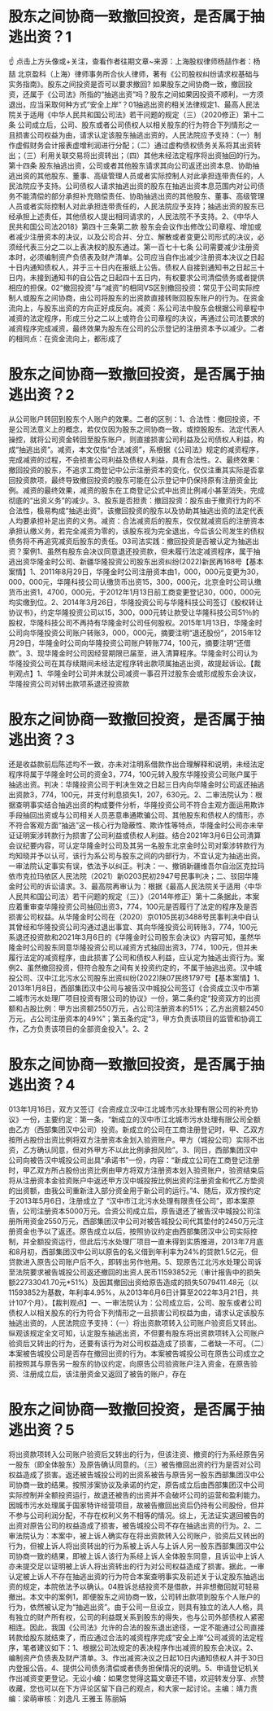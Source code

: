 # 股东之间协商一致撤回投资，是否属于抽逃出资？1

☝ 点击上方头像或+关注，查看作者往期文章~来源：上海股权律师杨喆作者：杨喆 北京盈科（上海）律师事务所合伙人律师，著有《公司股权纠纷请求权基础与实务指南》。股东之间投资是否可以要求撤回? 如果股东之间协商一致，撤回投资，还属于《公司法》所指的“抽逃出资”吗？股东之间如果因投资不顺利，一方须退出，应当采取何种方式“安全上岸”？01抽逃出资的相关法律规定1、最高人民法院关于适用《中华人民共和国公司法》若干问题的规定（三）（2020修正）第十二条 公司成立后，公司、股东或者公司债权人以相关股东的行为符合下列情形之一且损害公司权益为由，请求认定该股东抽逃出资的，人民法院应予支持：（一）制作虚假财务会计报表虚增利润进行分配；（二）通过虚构债权债务关系将其出资转出；（三）利用关联交易将出资转出；（四）其他未经法定程序将出资抽回的行为。第十四条 股东抽逃出资，公司或者其他股东请求其向公司返还出资本息、协助抽逃出资的其他股东、董事、高级管理人员或者实际控制人对此承担连带责任的，人民法院应予支持。公司债权人请求抽逃出资的股东在抽逃出资本息范围内对公司债务不能清偿的部分承担补充赔偿责任、协助抽逃出资的其他股东、董事、高级管理人员或者实际控制人对此承担连带责任的，人民法院应予支持；抽逃出资的股东已经承担上述责任，其他债权人提出相同请求的，人民法院不予支持。2、《中华人民共和国公司法2018》第四十三条第二款 股东会会议作出修改公司章程、增加或者减少注册资本的决议，以及公司合并、分立、解散或者变更公司形式的决议，必须经代表三分之二以上表决权的股东通过。第一百七十七条 公司需要减少注册资本时，必须编制资产负债表及财产清单。公司应当自作出减少注册资本决议之日起十日内通知债权人，并于三十日内在报纸上公告。债权人自接到通知书之日起三十日内，未接到通知书的自公告之日起四十五日内，有权要求公司清偿债务或者提供相应的担保。02“撤回投资”与“减资”的相同VS区别撤回投资：常见于公司实际控制人或股东之间协商，由公司将股东的出资款直接转账回股东账户的行为。在资金流向上，与股东出资的方向正好成反向。减资：系公司法中股东会根据公司章程中减资的法定程序，形成三分之二以上或符合公司章程的决议，再通过公司法要求的减资程序完成减资，最终效果为股东在公司的公示登记的注册资本予以减少。二者的相同点：在资金流向上，都形成了

# 股东之间协商一致撤回投资，是否属于抽逃出资？2

从公司账户转回到股东个人账户的效果。二者的区别：1、合法性：撤回投资，不是公司法意义上的概念，若仅仅因为股东之间协商一致，或控股股东、法定代表人操控，就将公司资金转回至股东账户，则直接损害公司利益及公司债权人利益，构成“抽逃出资”。减资，本文仅指“合法减资”，系根据《公司法》规定的减资程序， 完成减资的过程，不会损害公司利益及债权人利益，具有合法性。2、最终效果：撤回投资的股东，不追求工商登记中公示注册资本的变化，仅仅注重其实际是否拿回投资款项，最终导致撤回投资的股东可能在公示登记中仍保持原有注册资金比例。减资的最终效果，减资的股东在工商登记公式中出资比例减小甚至消失，完成彻底的“出资义务”的减少。3、股东是否担责：撤回投资：股东由于撤资行为的不合法性，极易构成“抽逃出资”，该撤回投资的股东以及协助其抽逃出资的法定代表人均要承担补足出资的义务。减资：合法减资后的股东，仅仅就减资后的注册资本承担认缴义务，若完全减资为零的，该股东视为完全退出，今后该公司发生的债权债务将不再追究减资后股东的责任。03司法实践：撤回投资是否被认定为抽逃出资？案例1、虽然有股东会决议同意退还投资款，但未履行法定减资程序，属于抽逃出资华隆金时公司、新疆华隆投资公司股东出资纠纷(2022)新民再168号【基本案情】1、2011年8月29日，华隆金时公司注册资本由1，000，000元变更为30，000，000元，华隆科技公司认缴货币出资15，300，000元，北京金时公司认缴货币出资1，4700，000元，于2012年1月13日前工商变更登记30，000，000元均实缴到位。2、2014年3月26日，华隆投资公司与华隆科技公司签订《股权转让协议书》，约定华隆投资公司以15，300，000元转让款受让华隆科技公司51％的股权，华隆科技公司不再持有华隆金时公司任何股权。2015年1月13日，华隆金时公司向华隆投资公司账户转账3，000，000元，摘要注明“退还股份”，2015年12月29日，华隆金时公司向华隆投资公司账户转账774，100元，摘要注明“还借款”。3、现华隆金时公司因经营期限已届至，进入清算程序。华隆金时公司认为华隆投资公司在其存续期间未经法定程序转出款项属抽逃出资，故提起诉讼。【裁判观点】1、华隆金时公司并未就公司减资一事召开过股东会或形成股东会决议，华隆投资公司对转出款项系退还投资款

# 股东之间协商一致撤回投资，是否属于抽逃出资？3

还是收益款前后陈述均不一致，亦未对注明系借款作出合理解释和说明，未经法定程序将属于华隆金时公司的资金3，774，100元转入股东华隆投资公司账户属于抽逃出资。判决：华隆投资公司于判决生效之日起三日内向华隆金时公司返还抽逃出资款3，774，100元，并支付利息损失1，207，630元。2、二审法院认为：根据查明事实结合抽逃出资的构成要件分析，华隆投资公司不符合主观方面运用欺诈手段抽回出资或与公司相关人员恶意串通欺骗公司、其他股东和债权人的情形，亦不符合客观方面“抽逃”这一核心行为隐蔽性、欺诈性等特点，华隆金时公司亦未举证证明案涉转款行为损害了公司利益或债权人利益。结合2021年3月6日公司清算会议纪要内容，可认定华隆金时公司及其另一名股东北京金时公司对案涉转款行为均知晓并予以认可，该行为系公司与股东之间的内部行为，不宜认定为抽逃出资。一审法院认定事实有误，依法予以纠正。判决：一、撤销新疆维吾尔自治区克拉玛依市克拉玛依区人民法院（2021）新0203民初2947号民事判决；二、驳回华隆金时公司的诉讼请求。3、最高院再审认为：根据《最高人民法院关于适用〈中华人民共和国公司法〉若干问题的规定（三）》（2014年修正）第十二条据此，本案应着重审查华隆投资公司抽回出资3，774，100元是否履行了法定的程序及是否损害公司权益。从华隆金时公司在（2020）京0105民初3488号民事判决中自认其曾经和华隆投资公司沟通过退出事宜、其向华隆投资公司转账3，774，100元系退还投资款和2021年3月6日的《华隆金时公司股东会决议》内容可知，虽然华隆金时公司股东同意华隆投资公司以减资方式抽回出资3，774，100元，但并未履行法定的减资程序，由此损害了公司和债权人利益，应认定为抽逃出资行为。案例2、虽然撤回投资，但符合股东之间有关投资约定的，不属于抽逃出资。汉中城投公司、汉中江北污水公司股东出资纠纷(2022)陕07民终1797号【基本案情】1、2013年1月8日，西部集团汉中公司与被告汉中城投公司签订《合资成立汉中市第二城市污水处理厂项目投资有限公司的协议》一份，第二条约定“投资双方的出资额和占股比例：甲方出资额2550万元，占公司注册资本的51%；乙方出资额2450万元，占公司注册资本的49%”；第五条约定“3，甲方负责该项目的监管和协调工作，乙方负责该项目的全部资金投入”。2、2

# 股东之间协商一致撤回投资，是否属于抽逃出资？4

013年1月16日，双方又签订《合资成立汉中江北城市污水处理有限公司的补充协议》一份，主要约定：第一条，“新成立的汉中市江北城市污水处理有限公司全额由乙方（西部集团汉中公司）投资。新成立的公司在工商注册登记时，甲、乙双方按所占股份出资比例将双方注册资本金划入验资账户。甲方（城投公司）实际不出资，乙方确认同意，但对外甲方不以此比例承担风险”。3、同日，西部集团汉中公司向被告汉中城投公司出具“承诺书”一份，内容：“新成立公司在工商登记注册时，甲乙双方所占股份出资比例由甲方将双方注册资本划入验资账户，验资结束后将从注册资本金验资账户中返还甲方汉中城投按比例出资的注册资金和代乙方垫资的出资额，由我公司重新注入部分资金用于新公司的运行。”4、随后，双方按约定于2013年5月6日，注册成立了 “汉中市江北污水处理有限责任公司”，即本案原告，公司注册资本5000万元。合资公司成立后，原告退还了被告汉中城投公司注册所用资金2550万元，西部集团汉中公司对被告城投公司代其垫付的2450万元注册资金也予以了返还。原告成立以后，按照协议约定由西部集团汉中公司实际控制，并全额投资运行，但此后污水处理厂项目一直未得到实质推进，2013年7月底和8月初，西部集团汉中公司以原告的名义借到年利率为24%的贷款1.5亿元，但贷款进入原告公司账户后不久，即转出另作他用。5、现原告江北污水处理公司诉至法院要求被告城投公司返还撤回的出资人民币11593852元（审计报告中的损失额22733041.70元*51%）及因其撤回出资给原告造成的损失5079411.48元（以11593852为基数，年利率4.95%，从2013年6月6日计算至2022年3月21日，共计107个月）。【裁判观点】一、一审法院认为：公司成立后，公司、股东或者公司债权人以相关股东的行为符合下列情形之一且损害公司权益为由，请求认定该股东抽逃出资的，人民法院应予支持：（一）将出资款项转入公司账户验资后又转出。纵观该规定全文可知，认定股东抽逃出资，不但要有股东将出资款项转入公司账户验资后又转出的行为，还要有该行为对公司权益造成了损害，二者缺一不可。（二）本案被告城投公司是否存在撤回出资的行为。本案被告城投公司在原告公司成立之前按照其与原告另一股东的协议约定，向原告公司验资账户注入资金，在原告验资、注册成立后，该注册资金又返回了被告的账户，存在

# 股东之间协商一致撤回投资，是否属于抽逃出资？5

将出资款项转入公司账户验资后又转出的行为，但该注资、撤资的行为系经原告另一股东（即全体股东）及原告确认同意的。（三）被告撤回出资的行为是否对公司权益造成了损害。返还被告城投公司的出资系被告与原告另一股东西部集团汉中公司协商一致的结果。按照涉案协议及承诺的约定，原告成立后由西部集团汉中公司实际控制并全额投资运行，故退还被告的出资并不会破坏公司的运营和盈利能力。因城市污水处理属于国家特许经营项目，故被告撤回出资后仍持有公司股份，但并不参与公司利润分配，不存在权利义务不相等的情况。综上，无法证实退回被告的出资对原告公司的权益造成了损害，被告城投公司不存在抽逃出资的行为。2、二审法院认为：本案中，被上诉人确实存在将出资款转入公司账户，验资后又转出的行为，但被上诉人将出资转出的行为系被上诉人与上诉人另一股东西部集团汉中公司协商一致的结果，即被上诉人该行为系经上诉人全体股东同意，且诉讼中上诉人亦未提交足以证明被上诉人将出资转出的行为对公司权益造成了损害。据此，一审认定被上诉人不存在抽逃出资的行为符合本案查明事实及前述关于认定股东抽逃出资的规定，本院依法予以确认。04胜诉总结投资不是借款，并非想撤回就可轻易撤出。本文中的案例1，即便股东之间协商一致，公司转出款项到股东个人账户的行为，依然被认定为“抽逃出资”。由于公司一旦设立，则具有独立的法人人格，具有独立的财产所有权，公司的利益既关系到股东的得失，也与公司外部债权人紧密相连。因此，我国《公司法》允许的合法的股东退出途径，一定不能通过公司直接转款给股东就结束了，而应通过合法的减资程序完成“安全上岸”公司减资的法定程序，笔者建议如下：1、根据公司法规定的表决程序作出减资的股东会决议。2、编制资产负债表及财产清单。3、作出减资决议之日起10日内通知债权人并于30日内登报公告。4、提供公司债务清偿或者债务担保情况的说明。5、申请登记机关作出减资变更登记。无讼小编：如果您觉得这篇文章还不错，欢迎转发分享、点赞收藏，您也可以在下方评论区留下自己的观点，和大家一起讨论。主编：靖力责编：梁萌审核：刘逸凡 王雅玉 陈丽娟

